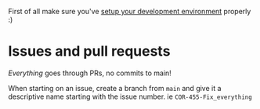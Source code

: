 First of all make sure you've [setup your development environment](README.md#getting-started) properly :)

# Issues and pull requests

_Everything_ goes through PRs, no commits to main!

When starting on an issue, create a branch from `main` and give it a descriptive name starting with the issue number. ie `COR-455-Fix_everything`
